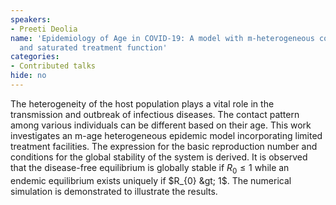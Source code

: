 ```yaml
---
speakers:
- Preeti Deolia
name: 'Epidemiology of Age in COVID-19: A model with m-heterogeneous contact rates
  and saturated treatment function'
categories:
- Contributed talks
hide: no
---
```

 The heterogeneity of the host population plays a vital role in the transmission and outbreak of infectious diseases. The contact pattern among various individuals can be different based on their age. This work investigates an m-age heterogeneous epidemic model incorporating limited treatment facilities. The expression for the basic reproduction number and conditions for the
global stability of the system is derived. It is observed that the disease-free equilibrium is globally stable if $R_{0}\leq 1$ while an endemic equilibrium exists uniquely if $R_{0} &gt; 1$. The numerical simulation is demonstrated to illustrate the results.


